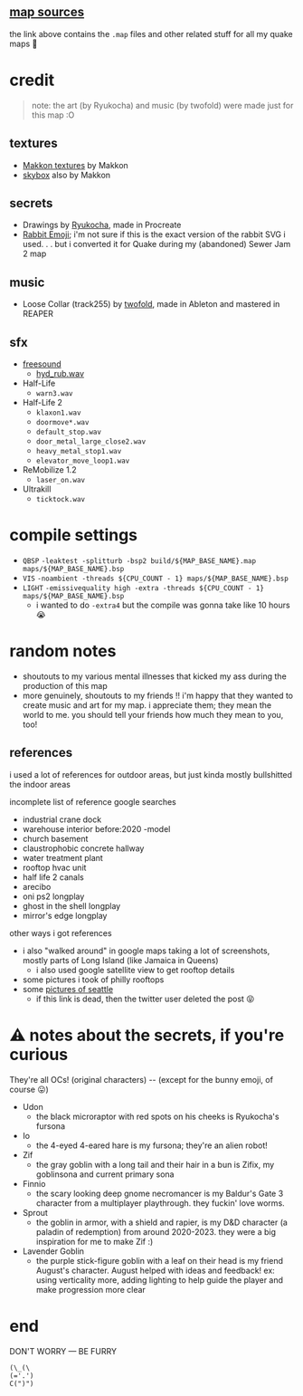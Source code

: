 ## [map sources](https://github.com/spacehare/quake-maps/tree/main/maps)

the link above contains the `.map` files and other related stuff for all my quake maps 🙂

# credit

> note: the art (by Ryukocha) and music (by twofold) were made just for this map :O

## textures

- [Makkon textures](https://www.slipseer.com/index.php?resources/makkon-textures.28/) by Makkon
- [skybox](https://www.slipseer.com/index.php?resources/makkon-skyboxes.139/) also by Makkon

## secrets

- Drawings by [Ryukocha](https://twitter.com/ryukocha_art), made in Procreate
- [Rabbit Emoji](https://github.com/googlefonts/noto-emoji/blob/main/svg/emoji_u1f407.svg); i'm not sure if this is the exact version of the rabbit SVG i used. . . but i converted it for Quake during my (abandoned) Sewer Jam 2 map

## music

- Loose Collar (track255) by [twofold](https://soundcloud.com/2xtwofold), made in Ableton and mastered in REAPER

## sfx

- [freesound](https://freesound.org/)
  - [hyd_rub.wav](https://freesound.org/people/rubberduck9999/sounds/678453/)
- Half-Life
  - `warn3.wav`
- Half-Life 2
  - `klaxon1.wav`
  - `doormove*.wav`
  - `default_stop.wav`
  - `door_metal_large_close2.wav`
  - `heavy_metal_stop1.wav`
  - `elevator_move_loop1.wav`
- ReMobilize 1.2
  - `laser_on.wav`
- Ultrakill
  - `ticktock.wav`

# compile settings

- `QBSP` `-leaktest -splitturb -bsp2 build/${MAP_BASE_NAME}.map maps/${MAP_BASE_NAME}.bsp`
- `VIS` `-noambient -threads ${CPU_COUNT - 1} maps/${MAP_BASE_NAME}.bsp`
- `LIGHT` `-emissivequality high -extra -threads ${CPU_COUNT - 1} maps/${MAP_BASE_NAME}.bsp`
  - i wanted to do `-extra4` but the compile was gonna take like 10 hours 😭

# random notes

- shoutouts to my various mental illnesses that kicked my ass during the production of this map
- more genuinely, shoutouts to my friends !! i'm happy that they wanted to create music and art for my map. i appreciate them; they mean the world to me. you should tell your friends how much they mean to you, too!

## references

i used a lot of references for outdoor areas, but just kinda mostly bullshitted the indoor areas

incomplete list of reference google searches

- industrial crane dock
- warehouse interior before:2020 -model
- church basement
- claustrophobic concrete hallway
- water treatment plant
- rooftop hvac unit
- half life 2 canals
- arecibo
- oni ps2 longplay
- ghost in the shell longplay
- mirror's edge longplay

other ways i got references

- i also "walked around" in google maps taking a lot of screenshots, mostly parts of Long Island (like Jamaica in Queens)
  - i also used google satellite view to get rooftop details
- some pictures i took of philly rooftops
- some [pictures of seattle](https://x.com/dgollamaart/status/1840928546187067774)
  - if this link is dead, then the twitter user deleted the post 😝

# ⚠ notes about the secrets, if you're curious

They're all OCs! (original characters) -- (except for the bunny emoji, of course 😛)

- Udon
  - the black microraptor with red spots on his cheeks is Ryukocha's fursona
- Io
  - the 4-eyed 4-eared hare is my fursona; they're an alien robot!
- Zif
  - the gray goblin with a long tail and their hair in a bun is Zifix, my goblinsona and current primary sona
- Finnio
  - the scary looking deep gnome necromancer is my Baldur's Gate 3 character from a multiplayer playthrough. they fuckin' love worms.
- Sprout
  - the goblin in armor, with a shield and rapier, is my D&D character (a paladin of redemption) from around 2020-2023. they were a big inspiration for me to make Zif :)
- Lavender Goblin
  - the purple stick-figure goblin with a leaf on their head is my friend August's character. August helped with ideas and feedback! ex: using verticality more, adding lighting to help guide the player and make progression more clear

# end

DON'T WORRY — BE FURRY

```
(\_(\
(='.')
C(")")
```
